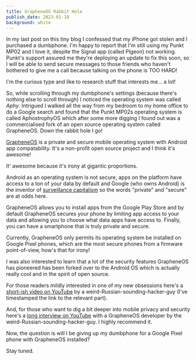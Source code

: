 ```yaml
---
title: GrapheneOS Rabbit Hole
publish_date: 2023-01-18
background: white
---
```


In my last post on this tiny blog I confessed that my iPhone got stolen and I purchased a dumbphone. I'm happy to report that I'm still using my Punkt MP02 and I love it, despite the Signal app (called Pigeon) not working. Punkt's support assured me they're deploying an update to fix this soon, so I will be able to send secure messages to those friends who haven't bothered to give me a call because talking on the phone is TOO HARD!

I'm the curious type and like to research stuff that interests me... a lot! 

So, while scrolling through my dumbphone's settings (because there's nothing else to scroll through) I noticed the operating system was called <em>Aphy</em>. Intrigued I walked all the way from my bedroom to my home office to do a Google search and found that the Punkt MP02s operating system is called AphostrophyOS which after some more digging I found out was a commercialised fork of an open source operating system called GrapheneOS. Down the rabbit hole I go!

[GrapheneOS](https://grapheneos.org/) is a private and secure mobile operating system with Android app compatability. It's a non-profit open source project and I think it's awesome!

It' awesome because it's irony at gigantic proportions. 

Android as an operating system is not secure, apps on the platform have access to a ton of your data by default and Google (who owns Android) is the inventor of [surveillance capitalism](https://en.wikipedia.org/wiki/Surveillance_capitalism) so the words "private" and "secure" are at odds here. 

GrapheneOS allows you to install apps from the Google Play Store and by default GrapheneOS secures your phone by limiting app access to your data and allowing you to choose what data apps have access to. Finally, you can have a smartphone that is truly private and secure.

Currently, GrapheneOS only permits its operating system be installed on Google Pixel phones, which are the most secure phones from a firmware point-of-view, how's that for irony!

I was also interested to learn that a lot of the security features GrapheneOS has pioneered has been forked over to the Android OS which is actually really cool and in the spirit of open source.

For those readers mildly interested in one of my new obsessions here's a [short-ish video on YouTube](https://youtu.be/8FDIef7tVFg?t=305) by a weird-Russian-sounding-hacker-guy (I've timestamped the link to the relevant part).

And, for those who want to dig a bit deeper into mobile privacy and security here's a [long interview on YouTube](https://youtu.be/8FDIef7tVFg?t=305) with a GrapheneOS developer by the weird-Russian-sounding-hacker-guy. I highly recommend it.

Now, the question is will I be giving up my dumbphone for a Google Pixel phone with GrapheneOS installed? 

Stay tuned.